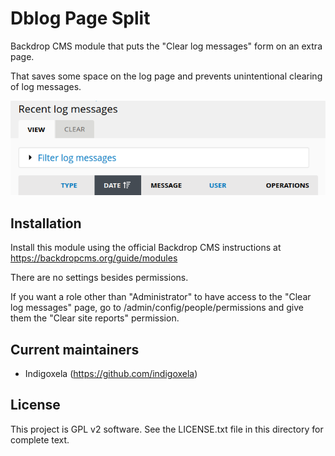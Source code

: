 # Dblog Page Split

Backdrop CMS module that puts the "Clear log messages" form on an extra page.

That saves some space on the log page and prevents unintentional clearing of
log messages.

![Screenshot](https://raw.githubusercontent.com/backdrop-contrib/dblog_pagesplit/1.x-1.x/screenshots/screenshot-dblog.png)

## Installation

Install this module using the official Backdrop CMS instructions at https://backdropcms.org/guide/modules

There are no settings besides permissions.

If you want a role other than "Administrator" to have access to the "Clear log messages" page,
go to /admin/config/people/permissions and give them the "Clear site reports" permission.

## Current maintainers

* Indigoxela (https://github.com/indigoxela)

## License

This project is GPL v2 software. See the LICENSE.txt file in this directory for complete text.
